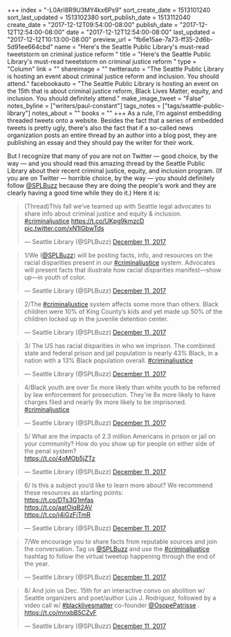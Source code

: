 +++
index = "-L0ArI8R9U3MY4kx6Ps9"
sort_create_date = 1513101240
sort_last_updated = 1513102380
sort_publish_date = 1513112040
create_date = "2017-12-12T09:54:00-08:00"
publish_date = "2017-12-12T12:54:00-08:00"
date = "2017-12-12T12:54:00-08:00"
last_updated = "2017-12-12T10:13:00-08:00"
preview_url = "fb6e15ae-7a73-ff35-2d6b-5d91ee664cbd"
name = "Here's the Seattle Public Library's must-read tweetstorm on criminal justice reform "
title = "Here's the Seattle Public Library's must-read tweetstorm on criminal justice reform "
type = "Column"
link = ""
shareimage = ""
twitterauto = "The Seattle Public Library is hosting an event about criminal justice reform and inclusion. You should attend."
facebookauto = "The Seattle Public Library is hosting an event on the 15th that is about criminal justice reform, Black Lives Matter, equity, and inclusion. You should definitely attend."
make_image_tweet = "False"
notes_byline = ["writers/paul-constant"]
tags_notes = ["tags/seattle-public-library"]
notes_about = ""
books = ""
+++
As a rule, I'm against embedding threaded tweets onto a website. Besides the fact that a series of embedded tweets is pretty ugly, there's also the fact that if a so-called news organization posts an entire thread by an author into a blog post, they are publishing an essay and they should pay the writer for their work.

But I recognize that many of you are not on Twitter — good choice, by the way — and you should read this amazing thread by the Seattle Public Library about their recent criminal justice, equity, and inclusion program. (If you are on Twitter — horrible choice, by the way — you should definitely follow [@SPLBuzz](https://twitter.com/SPLBuzz) because they are doing the people's work and they are clearly having a good time while they do it.) Here it is:

<blockquote class="twitter-tweet" data-lang="en"><p lang="en" dir="ltr">(Thread)This fall we’ve teamed up with Seattle legal advocates to share info about criminal justice and equity &amp; inclusion. <a href="https://twitter.com/hashtag/criminaljustice?src=hash&amp;ref_src=twsrc%5Etfw">#criminaljustice</a> <a href="https://t.co/UKpg9kmzcD">https://t.co/UKpg9kmzcD</a> <a href="https://t.co/xN1IGbwTds">pic.twitter.com/xN1IGbwTds</a></p>&mdash; Seattle Library (@SPLBuzz) <a href="https://twitter.com/SPLBuzz/status/940297457249828864?ref_src=twsrc%5Etfw">December 11, 2017</a></blockquote>

<blockquote class="twitter-tweet" data-conversation="none" data-lang="en"><p lang="en" dir="ltr">1/We (<a href="https://twitter.com/SPLBuzz?ref_src=twsrc%5Etfw">@SPLBuzz</a>) will be posting facts, info, and resources on the racial disparities present in our <a href="https://twitter.com/hashtag/criminaljustice?src=hash&amp;ref_src=twsrc%5Etfw">#criminaljustice</a> system. Advocates will present facts that illustrate how racial disparities manifest—show up—in youth of color.</p>&mdash; Seattle Library (@SPLBuzz) <a href="https://twitter.com/SPLBuzz/status/940297511247294464?ref_src=twsrc%5Etfw">December 11, 2017</a></blockquote>

<blockquote class="twitter-tweet" data-conversation="none" data-lang="en"><p lang="en" dir="ltr">2/The <a href="https://twitter.com/hashtag/criminaljustice?src=hash&amp;ref_src=twsrc%5Etfw">#criminaljustice</a> system affects some more than others. Black children were 10% of King County’s kids and yet made up 50% of the children locked up in the juvenile detention center.</p>&mdash; Seattle Library (@SPLBuzz) <a href="https://twitter.com/SPLBuzz/status/940297557653184512?ref_src=twsrc%5Etfw">December 11, 2017</a></blockquote>

<blockquote class="twitter-tweet" data-conversation="none" data-lang="en"><p lang="en" dir="ltr">3/ The US has racial disparities in who we imprison. The combined state and federal prison and jail population is nearly 43% Black, in a nation with a 13% Black population overall. <a href="https://twitter.com/hashtag/criminaljustice?src=hash&amp;ref_src=twsrc%5Etfw">#criminaljustice</a></p>&mdash; Seattle Library (@SPLBuzz) <a href="https://twitter.com/SPLBuzz/status/940297604914593792?ref_src=twsrc%5Etfw">December 11, 2017</a></blockquote>

<blockquote class="twitter-tweet" data-conversation="none" data-lang="en"><p lang="en" dir="ltr">4/Black youth are over 5x more likely than white youth to be referred by law enforcement for prosecution. They&#39;re 8x more likely to have charges filed and nearly 9x more likely to be imprisoned. <a href="https://twitter.com/hashtag/criminaljustice?src=hash&amp;ref_src=twsrc%5Etfw">#criminaljustice</a></p>&mdash; Seattle Library (@SPLBuzz) <a href="https://twitter.com/SPLBuzz/status/940297650917609473?ref_src=twsrc%5Etfw">December 11, 2017</a></blockquote>

<blockquote class="twitter-tweet" data-conversation="none" data-lang="en"><p lang="en" dir="ltr">5/ What are the impacts of 2.3 million Americans in prison or jail on your community? How do you show up for people on either side of the penal system?<br> <a href="https://t.co/4oMOb5jZTz">https://t.co/4oMOb5jZTz</a></p>&mdash; Seattle Library (@SPLBuzz) <a href="https://twitter.com/SPLBuzz/status/940297717175033856?ref_src=twsrc%5Etfw">December 11, 2017</a></blockquote>

<blockquote class="twitter-tweet" data-conversation="none" data-lang="en"><p lang="en" dir="ltr">6/ Is this a subject you’d like to learn more about? We recommend these resources as starting points:<br> <a href="https://t.co/DTs3G1mfas">https://t.co/DTs3G1mfas</a><br> <a href="https://t.co/aatOiqB2AV">https://t.co/aatOiqB2AV</a><br> <a href="https://t.co/j4iGzFjTmR">https://t.co/j4iGzFjTmR</a></p>&mdash; Seattle Library (@SPLBuzz) <a href="https://twitter.com/SPLBuzz/status/940297799425441793?ref_src=twsrc%5Etfw">December 11, 2017</a></blockquote>

<blockquote class="twitter-tweet" data-conversation="none" data-lang="en"><p lang="en" dir="ltr">7/We encourage you to share facts from reputable sources and join the conversation. Tag us <a href="https://twitter.com/SPLBuzz?ref_src=twsrc%5Etfw">@SPLBuzz</a> and use the <a href="https://twitter.com/hashtag/criminaljustice?src=hash&amp;ref_src=twsrc%5Etfw">#criminaljustice</a> hashtag to follow the virtual tweetup happening through the end of the year.</p>&mdash; Seattle Library (@SPLBuzz) <a href="https://twitter.com/SPLBuzz/status/940297854731481088?ref_src=twsrc%5Etfw">December 11, 2017</a></blockquote>

<blockquote class="twitter-tweet" data-conversation="none" data-lang="en"><p lang="en" dir="ltr">8/ And join us Dec. 15th for an interactive convo on abolition w/ Seattle organizers and poet/author Luis J. Rodriguez, followed by a video call w/ <a href="https://twitter.com/hashtag/blacklivesmatter?src=hash&amp;ref_src=twsrc%5Etfw">#blacklivesmatter</a> co-founder <a href="https://twitter.com/OsopePatrisse?ref_src=twsrc%5Etfw">@OsopePatrisse</a> . <a href="https://t.co/mnxbB5CZvF">https://t.co/mnxbB5CZvF</a></p>&mdash; Seattle Library (@SPLBuzz) <a href="https://twitter.com/SPLBuzz/status/940298083258195968?ref_src=twsrc%5Etfw">December 11, 2017</a></blockquote>
